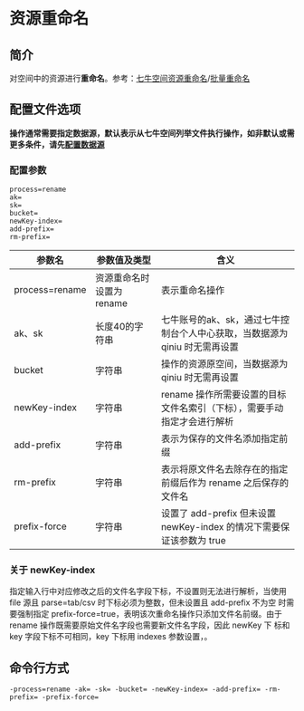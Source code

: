 # 资源重命名

## 简介
对空间中的资源进行**重命名**。参考：[七牛空间资源重命名](https://developer.qiniu.com/kodo/api/1288/move)/[批量重命名](https://developer.qiniu.com/kodo/api/1250/batch)

## 配置文件选项
**操作通常需要指定数据源，默认表示从七牛空间列举文件执行操作，如非默认或需更多条件，请先[配置数据源](../docs/datasource.md)**  

### 配置参数
```
process=rename
ak=
sk=
bucket= 
newKey-index=
add-prefix=
rm-prefix=
```  
|参数名|参数值及类型 | 含义|  
|-----|-------|-----|  
|process=rename| 资源重命名时设置为rename| 表示重命名操作|  
|ak、sk|长度40的字符串|七牛账号的ak、sk，通过七牛控制台个人中心获取，当数据源为 qiniu 时无需再设置|  
|bucket| 字符串| 操作的资源原空间，当数据源为 qiniu 时无需再设置|  
|newKey-index| 字符串| rename 操作所需要设置的目标文件名索引（下标），需要手动指定才会进行解析|  
|add-prefix| 字符串| 表示为保存的文件名添加指定前缀|  
|rm-prefix| 字符串| 表示将原文件名去除存在的指定前缀后作为 rename 之后保存的文件名|  
|prefix-force| 字符串| 设置了 add-prefix 但未设置 newKey-index 的情况下需要保证该参数为 true|  

### 关于 newKey-index
指定输入行中对应修改之后的文件名字段下标，不设置则无法进行解析，当使用 file 源且 parse=tab/csv 时下标必须为整数，但未设置且 add-prefix 不为空
时需要强制指定 prefix-force=true，表明该次重命名操作只添加文件名前缀。由于 rename 操作既需要原始文件名字段也需要新文件名字段，因此 newKey 下
标和 key 字段下标不可相同，key 下标用 indexes 参数设置，。  

## 命令行方式
```
-process=rename -ak= -sk= -bucket= -newKey-index= -add-prefix= -rm-prefix= -prefix-force=
```
